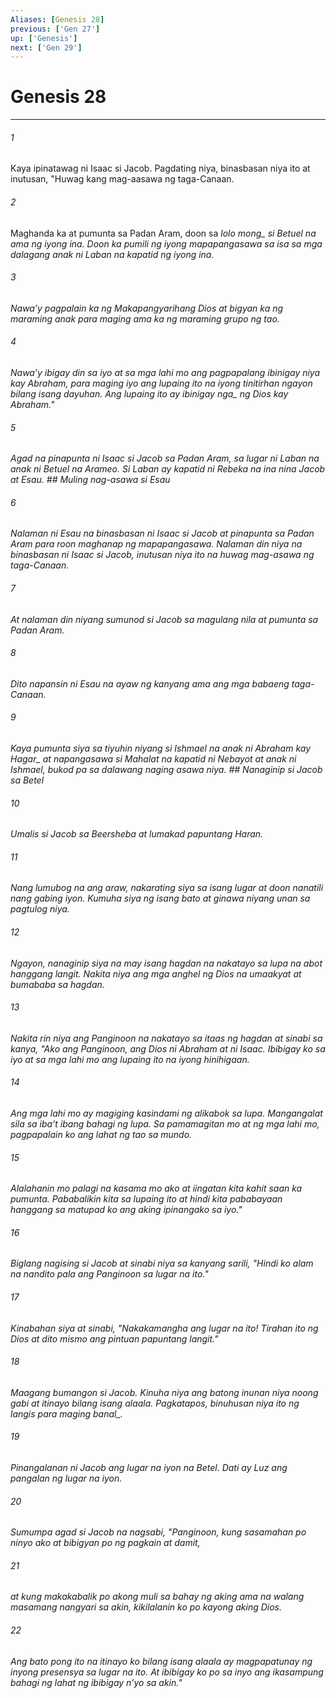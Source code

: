```yaml
---
Aliases: [Genesis 28]
previous: ['Gen 27']
up: ['Genesis']
next: ['Gen 29']
---
```

# Genesis 28

***






















###### 1 










Kaya ipinatawag ni Isaac si Jacob. Pagdating niya, binasbasan niya ito at inutusan, "Huwag kang mag-aasawa ng taga-Canaan. 





















###### 2 










Maghanda ka at pumunta sa Padan Aram, doon sa <i class="trans-change">lolo mong_ si Betuel na ama ng iyong ina. Doon ka pumili ng iyong mapapangasawa sa isa sa mga dalagang anak ni Laban na kapatid ng iyong ina. 





















###### 3 










Nawaʼy pagpalain ka ng Makapangyarihang Dios at bigyan ka ng maraming anak para maging ama ka ng maraming grupo ng tao. 





















###### 4 










Nawaʼy ibigay din sa iyo at sa mga lahi mo ang pagpapalang ibinigay niya kay Abraham, para maging iyo ang lupaing ito na iyong tinitirhan ngayon bilang isang dayuhan. Ang lupaing ito ay ibinigay <i class="trans-change">nga_ ng Dios kay Abraham." 





















###### 5 










Agad na pinapunta ni Isaac si Jacob sa Padan Aram, sa lugar ni Laban na anak ni Betuel na Arameo. Si Laban ay kapatid ni Rebeka na ina nina Jacob at Esau. ## Muling nag-asawa si Esau 





















###### 6 










Nalaman ni Esau na binasbasan ni Isaac si Jacob at pinapunta sa Padan Aram para roon maghanap ng mapapangasawa. Nalaman din niya na binasbasan ni Isaac si Jacob, inutusan niya ito na huwag mag-asawa ng taga-Canaan. 





















###### 7 










At nalaman din niyang sumunod si Jacob sa magulang nila at pumunta sa Padan Aram. 





















###### 8 










Dito napansin ni Esau na ayaw ng kanyang ama ang mga babaeng taga-Canaan. 





















###### 9 










Kaya pumunta siya sa tiyuhin niyang si Ishmael na anak ni Abraham <i class="trans-change">kay Hagar_ at napangasawa si Mahalat na kapatid ni Nebayot at anak ni Ishmael, bukod pa sa dalawang naging asawa niya. ## Nanaginip si Jacob sa Betel 





















###### 10 










Umalis si Jacob sa Beersheba at lumakad papuntang Haran. 





















###### 11 










Nang lumubog na ang araw, nakarating siya sa isang lugar at doon nanatili nang gabing iyon. Kumuha siya ng isang bato at ginawa niyang unan sa pagtulog niya. 





















###### 12 










Ngayon, nanaginip siya na may isang hagdan na nakatayo sa lupa na abot hanggang langit. Nakita niya ang mga anghel ng Dios na umaakyat at bumababa sa hagdan. 





















###### 13 










Nakita rin niya ang Panginoon na nakatayo sa itaas ng hagdan at sinabi sa kanya, "Ako ang Panginoon, ang Dios ni Abraham at ni Isaac. Ibibigay ko sa iyo at sa mga lahi mo ang lupaing ito na iyong hinihigaan. 





















###### 14 










Ang mga lahi mo ay magiging kasindami ng alikabok sa lupa. Mangangalat sila sa ibaʼt ibang bahagi ng lupa. Sa pamamagitan mo at ng mga lahi mo, pagpapalain ko ang lahat ng tao sa mundo. 





















###### 15 










Alalahanin mo palagi na kasama mo ako at iingatan kita kahit saan ka pumunta. Pababalikin kita sa lupaing ito at hindi kita pababayaan hanggang sa matupad ko ang aking ipinangako sa iyo." 





















###### 16 










Biglang nagising si Jacob at sinabi niya sa kanyang sarili, "Hindi ko alam na nandito pala ang Panginoon sa lugar na ito." 





















###### 17 










Kinabahan siya at sinabi, "Nakakamangha ang lugar na ito! Tirahan ito ng Dios at dito mismo ang pintuan papuntang langit." 





















###### 18 










Maagang bumangon si Jacob. Kinuha niya ang batong inunan niya noong gabi at itinayo bilang isang alaala. Pagkatapos, binuhusan niya ito ng langis <i class="trans-change">para maging banal_. 





















###### 19 










Pinangalanan ni Jacob ang lugar na iyon na Betel. Dati ay Luz ang pangalan ng lugar na iyon. 





















###### 20 










Sumumpa agad si Jacob na nagsabi, "Panginoon, kung sasamahan po ninyo ako at bibigyan po ng pagkain at damit, 





















###### 21 










at kung makakabalik po akong muli sa bahay ng aking ama na walang masamang nangyari sa akin, kikilalanin ko po kayong aking Dios. 





















###### 22 










Ang bato pong ito na itinayo ko bilang isang alaala ay magpapatunay ng inyong presensya sa lugar na ito. At ibibigay ko po sa inyo ang ikasampung bahagi ng lahat ng ibibigay nʼyo sa akin."
